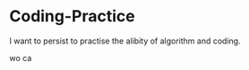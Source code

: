 Coding-Practice
===============

I want to persist to practise the alibity of algorithm and coding.

wo ca
